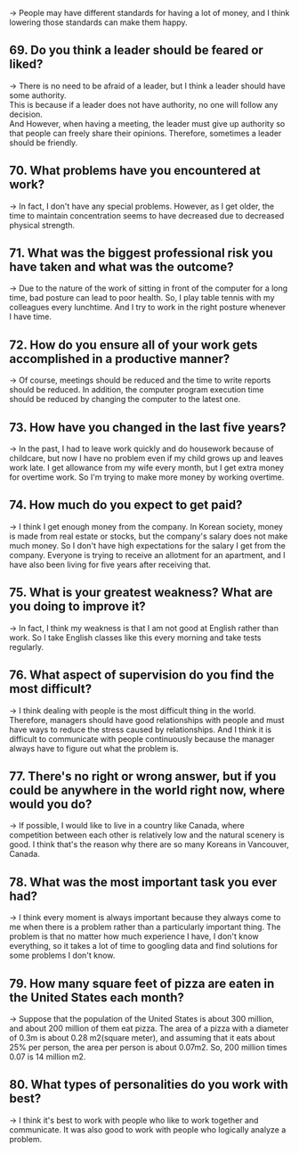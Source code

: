→ People may have different standards for having a lot of money, and I think lowering those standards can make them happy.  
  
## 69. Do you think a leader should be feared or liked?  
→ There is no need to be afraid of a leader, but I think a leader should have some authority.  
This is because if a leader does not have authority, no one will follow any decision.  
And However, when having a meeting, the leader must give up authority so that people can freely share their opinions.   Therefore, sometimes a leader should be friendly.  
## 70. What problems have you encountered at work?  
→ In fact, I don't have any special problems. However, as I get older, the time to maintain concentration seems to have decreased due to decreased physical strength.  
## 71. What was the biggest professional risk you have taken and what was the outcome?  
→ Due to the nature of the work of sitting in front of the computer for a long time, bad posture can lead to poor health. So, I play table tennis with my colleagues every lunchtime. And I try to work in the right posture whenever I have time.  
## 72. How do you ensure all of your work gets accomplished in a productive manner?  
→ Of course, meetings should be reduced and the time to write reports should be reduced. In addition, the computer program execution time should be reduced by changing the computer to the latest one.  
## 73. How have you changed in the last five years?  
→ In the past, I had to leave work quickly and do housework because of childcare, but now I have no problem even if my child grows up and leaves work late. I get allowance from my wife every month, but I get extra money for overtime work. So I'm trying to make more money by working overtime.  
## 74. How much do you expect to get paid?  
→ I think I get enough money from the company. In Korean society, money is made from real estate or stocks, but the company's salary does not make much money. So I don't have high expectations for the salary I get from the company. 
Everyone is trying to receive an allotment for an apartment, and I have also been living for five years after receiving
that.
## 75. What is your greatest weakness? What are you doing to improve it?  
→ In fact, I think my weakness is that I am not good at English rather than work. So I take English classes like this every morning and take tests regularly.  
## 76. What aspect of supervision do you find the most difficult?  
→ I think dealing with people is the most difficult thing in the world. Therefore, managers should have good relationships with people and must have ways to reduce the stress caused by relationships.
And I think it is difficult to communicate with people continuously because the manager always have to figure out what the problem is.  
## 77. There's no right or wrong answer, but if you could be anywhere in the world right now, where would you do?  
→ If possible, I would like to live in a country like Canada, where competition between each other is relatively low and the natural scenery is good. I think that's the reason why there are so many Koreans in Vancouver, Canada.  
## 78. What was the most important task you ever had?  
→ I think every moment is always important because they always come to me when there is a problem rather than a particularly important thing. The problem is that no matter how much experience I have, I don't know everything, so it takes a lot of time to googling data and find solutions for some problems I don't know.     
## 79. How many square feet of pizza are eaten in the United States each month?  
→ Suppose that the population of the United States is about 300 million, and about 200 million of them eat pizza. The area of a pizza with a diameter of 0.3m is about 0.28 m2(square meter), and assuming that it eats about 25% per person, the area per person is about 0.07m2. So, 200 million times 0.07 is 14 million m2.  
## 80. What types of personalities do you work with best?  
→ I think it's best to work with people who like to work together and communicate. It was also good to work with people who logically analyze a problem.  
